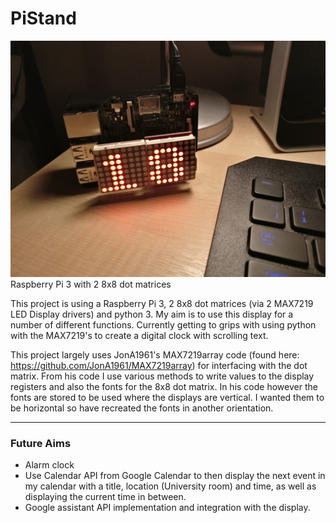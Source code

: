 # PiStand
![alt text](https://github.com/benja239/PiStand/blob/master/PiStand%20Time.jpg)
Raspberry Pi 3 with 2 8x8 dot matrices

This project is using a Raspberry Pi 3, 2 8x8 dot matrices (via 2 MAX7219 LED Display drivers) and python 3.
My aim is to use this display for a number of different functions. Currently getting to grips with using python
with the MAX7219's to create a digital clock with scrolling text.

This project largely uses JonA1961's MAX7219array code (found here: https://github.com/JonA1961/MAX7219array) for interfacing with the dot matrix. From his code I use various methods to write values to the display registers and also the fonts for the 8x8 dot matrix. In his code however the fonts are stored to be used where the displays are vertical. I wanted them to be horizontal so have recreated the fonts in another orientation.

---

### Future Aims
* Alarm clock
* Use Calendar API from Google Calendar to then display the next event in my calendar with a title, location (University
room) and time, as well as displaying the current time in between.
* Google assistant API implementation and integration with the display.
